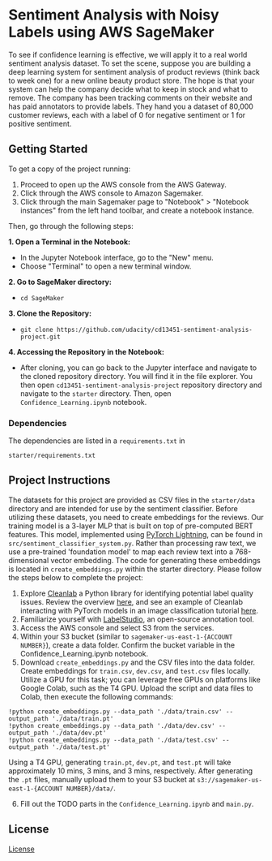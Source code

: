 # Sentiment Analysis with Noisy Labels using AWS SageMaker

To see if confidence learning is effective, we will apply it to a real world sentiment analysis dataset. To set the scene, suppose you are building a deep learning system for sentiment analysis of product reviews (think back to week one) for a new online beauty product store. The hope is that your system can help the company decide what to keep in stock and what to remove. The company has been tracking comments on their website and has paid annotators to provide labels. They hand you a dataset of 80,000 customer reviews, each with a label of 0 for negative sentiment or 1 for positive sentiment.

## Getting Started

To get a copy of the project running:

1. Proceed to open up the AWS console from the AWS Gateway.
2. Click through the AWS console to Amazon Sagemaker.
3. Click through the main Sagemaker page to "Notebook" > "Notebook instances" from the left hand toolbar, and create a notebook instance.

Then, go through the following steps:

**1. Open a Terminal in the Notebook:**
  - In the Jupyter Notebook interface, go to the "New" menu.
  - Choose "Terminal" to open a new terminal window.
    
**2. Go to SageMaker directory:**
  - `cd SageMaker`

**3. Clone the Repository:**
  - `git clone https://github.com/udacity/cd13451-sentiment-analysis-project.git`

**4. Accessing the Repository in the Notebook:**
  - After cloning, you can go back to the Jupyter interface and navigate to the cloned repository directory. You will find it in the file explorer. You then open `cd13451-sentiment-analysis-project` repository directory and navigate to the `starter` directory. Then, open `Confidence_Learning.ipynb` notebook.
    
### Dependencies
The dependencies are listed in a `requirements.txt` in 
```
starter/requirements.txt
```

## Project Instructions
The datasets for this project are provided as CSV files in the `starter/data` directory and are intended for use by the sentiment classifier. Before utilizing these datasets, you need to create embeddings for the reviews. Our training model is a 3-layer MLP that is built on top of pre-computed BERT features. This model, implemented using [PyTorch Lightning](https://lightning.ai/docs/pytorch/stable/starter/introduction.html), can be found in `src/sentiment_classifier_system.py`. Rather than processing raw text, we use a pre-trained 'foundation model' to map each review text into a 768-dimensional vector embedding. The code for generating these embeddings is located in `create_embeddings.py` within the starter directory. Please follow the steps below to complete the project:

1. Explore [Cleanlab](https://docs.cleanlab.ai/v2.0.0/tutorials/indepth_overview.html#) a Python library for identifying potential label quality issues. Review the overview [here](https://docs.cleanlab.ai/v2.0.0/tutorials/indepth_overview.html#), and see an example of Cleanlab interacting with PyTorch models in an image classification tutorial [here](https://docs.cleanlab.ai/v2.0.0/tutorials/image.html).
2. Familiarize yourself with [LabelStudio](https://labelstud.io/), an open-source annotation tool.
3. Access the AWS console and select S3 from the services.
4. Within your S3 bucket (similar to `sagemaker-us-east-1-{ACCOUNT NUMBER}`), create a data folder. Confirm the bucket variable in the Confidence_Learning.ipynb notebook.
5. Download `create_embeddings.py` and the CSV files into the data folder. Create embeddings for `train.csv`, `dev.csv`, and `test.csv` files locally. Utilize a GPU for this task; you can leverage free GPUs on platforms like Google Colab, such as the T4 GPU. Upload the script and data files to Colab, then execute the following commands:

```
!python create_embeddings.py --data_path './data/train.csv' --output_path './data/train.pt'
!python create_embeddings.py --data_path './data/dev.csv' --output_path './data/dev.pt'
!python create_embeddings.py --data_path './data/test.csv' --output_path './data/test.pt'
```
Using a T4 GPU, generating `train.pt`, `dev.pt`, and `test.pt` will take approximately 10 mins, 3 mins, and 3 mins, respectively. After generating the `.pt` files, manually upload them to your S3 bucket at `s3://sagemaker-us-east-1-{ACCOUNT NUMBER}/data/`.

6. Fill out the TODO parts in the `Confidence_Learning.ipynb` and `main.py`.

## License

[License](LICENSE.txt)
